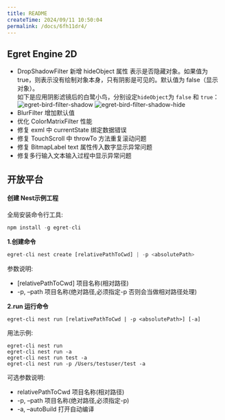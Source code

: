 ```yaml
---
title: README
createTime: 2024/09/11 10:50:04
permalink: /docs/6fh11dr4/
---
```



## Egret Engine 2D    

* DropShadowFilter 新增 hideObject 属性
表示是否隐藏对象。如果值为 true，则表示没有绘制对象本身，只有阴影是可见的。默认值为 false（显示对象）。  
如下是应用阴影滤镜后的白鹭小鸟，分别设定`hideObject`为 `false` 和 `true`：       
    ![egret-bird-filter-shadow][]    ![egret-bird-filter-shadow-hide][]          
* BlurFilter 增加默认值
* 优化 ColorMatrixFilter 性能
* 修复 exml 中 currentState 绑定数据错误
* 修复 TouchScroll 中 throwTo 方法重复滚动问题
* 修复 BitmapLabel text 属性传入数字显示异常问题
* 修复多行输入文本输入过程中显示异常问题

## 开放平台    

#### 创建 Nest示例工程
全局安装命令行工具:
~~~ javascript
npm install -g egret-cli
~~~

**1.创建命令**

~~~ javascript
egret-cli nest create [relativePathToCwd] | -p <absolutePath>
~~~    
参数说明:
* [relativePathToCwd] 项目名称(相对路径)
* -p, –path 项目名称(绝对路径,必须指定-p 否则会当做相对路径处理)

**2.run 运行命令**

~~~
egret-cli nest run [relativePathToCwd | -p <absolutePath>] [-a]
~~~

用法示例:    
~~~
egret-cli nest run
egret-cli nest run -a
egret-cli nest run test -a
egret-cli nest run -p /Users/testuser/test -a 
~~~

可选参数说明:
* relativePathToCwd 项目名称(相对路径)
* -p, –path 项目名称(绝对路径,必须指定-p)
* -a, –autoBuild 打开自动编译

[bern_hdr]: 5791e02548192.jpg
[egret-bird-filter-shadow]: 5791e0255665b.png
[egret-bird-filter-shadow-hide]: 5791e0253bbb2.png

<!--Engine2D/releaseNote/egret-3-1-4/-->
